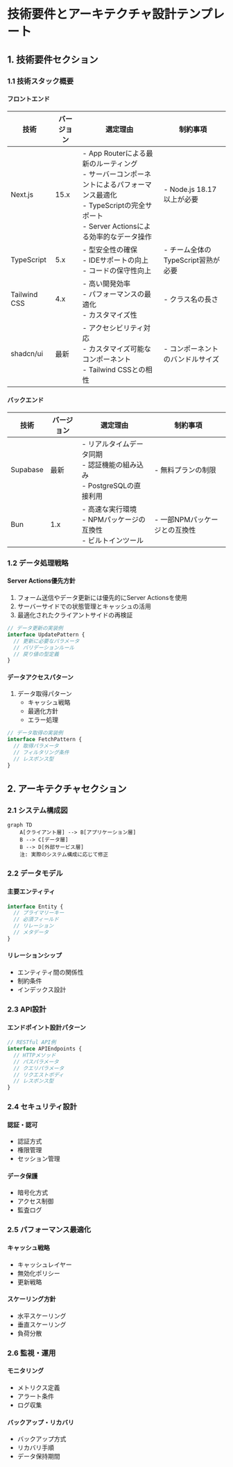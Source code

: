 # 技術要件とアーキテクチャ設計テンプレート

## 1. 技術要件セクション

### 1.1 技術スタック概要

#### フロントエンド
| 技術 | バージョン | 選定理由 | 制約事項 |
|------|------------|----------|-----------|
| Next.js | 15.x | - App Routerによる最新のルーティング<br>- サーバーコンポーネントによるパフォーマンス最適化<br>- TypeScriptの完全サポート<br>- Server Actionsによる効率的なデータ操作 | - Node.js 18.17以上が必要 |
| TypeScript | 5.x | - 型安全性の確保<br>- IDEサポートの向上<br>- コードの保守性向上 | - チーム全体のTypeScript習熟が必要 |
| Tailwind CSS | 4.x | - 高い開発効率<br>- パフォーマンスの最適化<br>- カスタマイズ性 | - クラス名の長さ |
| shadcn/ui | 最新 | - アクセシビリティ対応<br>- カスタマイズ可能なコンポーネント<br>- Tailwind CSSとの相性 | - コンポーネントのバンドルサイズ |

#### バックエンド
| 技術 | バージョン | 選定理由 | 制約事項 |
|------|------------|----------|-----------|
| Supabase | 最新 | - リアルタイムデータ同期<br>- 認証機能の組み込み<br>- PostgreSQLの直接利用 | - 無料プランの制限 |
| Bun | 1.x | - 高速な実行環境<br>- NPMパッケージの互換性<br>- ビルトインツール | - 一部NPMパッケージとの互換性 |

### 1.2 データ処理戦略

#### Server Actions優先方針
1. フォーム送信やデータ更新には優先的にServer Actionsを使用
2. サーバーサイドでの状態管理とキャッシュの活用
3. 最適化されたクライアントサイドの再検証

```typescript
// データ更新の実装例
interface UpdatePattern {
  // 更新に必要なパラメータ
  // バリデーションルール
  // 戻り値の型定義
}
```

#### データアクセスパターン
1. データ取得パターン
   - キャッシュ戦略
   - 最適化方針
   - エラー処理

```typescript
// データ取得の実装例
interface FetchPattern {
  // 取得パラメータ
  // フィルタリング条件
  // レスポンス型
}
```

## 2. アーキテクチャセクション

### 2.1 システム構成図

```mermaid
graph TD
    A[クライアント層] --> B[アプリケーション層]
    B --> C[データ層]
    B --> D[外部サービス層]
    注: 実際のシステム構成に応じて修正
```

### 2.2 データモデル

#### 主要エンティティ
```typescript
interface Entity {
  // プライマリーキー
  // 必須フィールド
  // リレーション
  // メタデータ
}
```

#### リレーションシップ
- エンティティ間の関係性
- 制約条件
- インデックス設計

### 2.3 API設計

#### エンドポイント設計パターン
```typescript
// RESTful API例
interface APIEndpoints {
  // HTTPメソッド
  // パスパラメータ
  // クエリパラメータ
  // リクエストボディ
  // レスポンス型
}
```

### 2.4 セキュリティ設計

#### 認証・認可
- 認証方式
- 権限管理
- セッション管理

#### データ保護
- 暗号化方式
- アクセス制御
- 監査ログ

### 2.5 パフォーマンス最適化

#### キャッシュ戦略
- キャッシュレイヤー
- 無効化ポリシー
- 更新戦略

#### スケーリング方針
- 水平スケーリング
- 垂直スケーリング
- 負荷分散

### 2.6 監視・運用

#### モニタリング
- メトリクス定義
- アラート条件
- ログ収集

#### バックアップ・リカバリ
- バックアップ方式
- リカバリ手順
- データ保持期間
